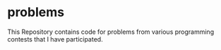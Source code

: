 # problems

This Repository contains code for problems from various programming contests that I have participated.
